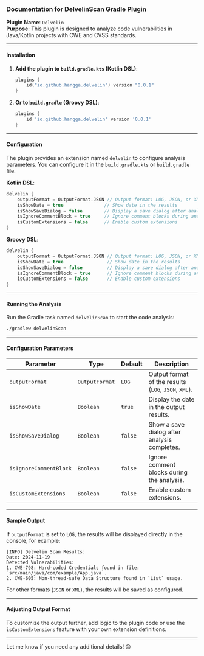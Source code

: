 ### Documentation for **DelvelinScan** Gradle Plugin

**Plugin Name**: `Delvelin`  
**Purpose**: This plugin is designed to analyze code vulnerabilities in Java/Kotlin projects with CWE and CVSS standards.

---

#### **Installation**

1. **Add the plugin to `build.gradle.kts` (Kotlin DSL)**:
   ```kotlin
   plugins {
       id("io.github.hangga.delvelin") version "0.0.1"
   }
   ```

2. **Or to `build.gradle` (Groovy DSL)**:
   ```groovy
   plugins {
       id 'io.github.hangga.delvelin' version '0.0.1'
   }
   ```

---

#### **Configuration**

The plugin provides an extension named `delvelin` to configure analysis parameters. You can configure it in the `build.gradle.kts` or `build.gradle` file.

**Kotlin DSL**:
```kotlin
delvelin {
    outputFormat = OutputFormat.JSON // Output format: LOG, JSON, or XML
    isShowDate = true               // Show date in the results
    isShowSaveDialog = false        // Display a save dialog after analysis
    isIgnoreCommentBlock = true     // Ignore comment blocks during analysis
    isCustomExtensions = false      // Enable custom extensions
}
```

**Groovy DSL**:
```groovy
delvelin {
    outputFormat = OutputFormat.JSON // Output format: LOG, JSON, or XML
    isShowDate = true                // Show date in the results
    isShowSaveDialog = false         // Display a save dialog after analysis
    isIgnoreCommentBlock = true      // Ignore comment blocks during analysis
    isCustomExtensions = false       // Enable custom extensions
}
```

---

#### **Running the Analysis**

Run the Gradle task named `delvelinScan` to start the code analysis:
```bash
./gradlew delvelinScan
```

---

#### **Configuration Parameters**

| **Parameter**         | **Type**              | **Default**       | **Description**                                                              |
|------------------------|-----------------------|-------------------|------------------------------------------------------------------------------|
| `outputFormat`         | `OutputFormat`       | `LOG`             | Output format of the results (`LOG`, `JSON`, `XML`).                        |
| `isShowDate`           | `Boolean`            | `true`            | Display the date in the output results.                                     |
| `isShowSaveDialog`     | `Boolean`            | `false`           | Show a save dialog after analysis completes.                                |
| `isIgnoreCommentBlock` | `Boolean`            | `false`           | Ignore comment blocks during the analysis.                                  |
| `isCustomExtensions`   | `Boolean`            | `false`           | Enable custom extensions.                                                   |

---

#### **Sample Output**
If `outputFormat` is set to `LOG`, the results will be displayed directly in the console, for example:
```
[INFO] Delvelin Scan Results:
Date: 2024-11-19
Detected Vulnerabilities:
1. CWE-798: Hard-coded Credentials found in file: `src/main/java/com/example/App.java`.
2. CWE-605: Non-thread-safe Data Structure found in `List` usage.
```

For other formats (`JSON` or `XML`), the results will be saved as configured.

---

#### **Adjusting Output Format**
To customize the output further, add logic to the plugin code or use the `isCustomExtensions` feature with your own extension definitions.

---

Let me know if you need any additional details! 😊
